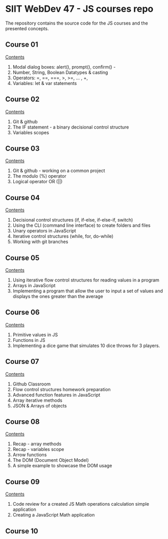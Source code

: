 # SIIT WebDev 47 - JS courses repo

The repository contains the source code for the JS courses and the presented concepts.


## Course 01 
[Contents](course-01/readme.md)
1. Modal dialog boxes: alert(), prompt(), confirm() - 
2. Number, String, Boolean Datatypes & casting
3. Operators: =, ==, ===, >, >=, ... , +, 
4. Variables: let & var statements

## Course 02
[Contents](course-02/readme.md)
1. Git & github
2. The IF statement - a binary decisional control structure
3. Variables scopes

## Course 03
[Contents](course-03/readme.md)
1. Git & github - working on a common project
2. The modulo (%) operator
3. Logical operator OR (||)

## Course 04
[Contents](course-04/readme.md)
1. Decisional control structures (if, if-else, if-else-if, switch)
2. Using the CLI (command line interface) to create folders and files
3. Unary operators in JavaScript
4. Iterative control structures (while, for, do-while)
5. Working with git branches

## Course 05
[Contents](course-05/readme.md)
1. Using iterative flow control structures for reading values in a program
2. Arrays in JavaScript
3. Implementing a program that allow the user to input a set of values and displays the ones greater than the average

## Course 06
[Contents](course-06/readme.md)
1. Primitive values in JS
2. Functions in JS
3. Implementing a dice game that simulates 10 dice throws for 3 players.

## Course 07
[Contents](course-07/readme.md)
1. Github Classroom
2. Flow control structures homework preparation
3. Advanced function features in JavaScript
4. Array iterative methods
5. JSON & Arrays of objects

## Course 08
[Contents](course-08/readme.md)
1. Recap - array methods
2. Recap - variables scope
3. Arrow functions
4. The DOM (Document Object Model)
5. A simple example to showcase the DOM usage

## Course 09
[Contents](course-09/readme.md)
1. Code review for a created JS Math operations calculation simple application
2. Creating a JavaScript Math application 

## Course 10